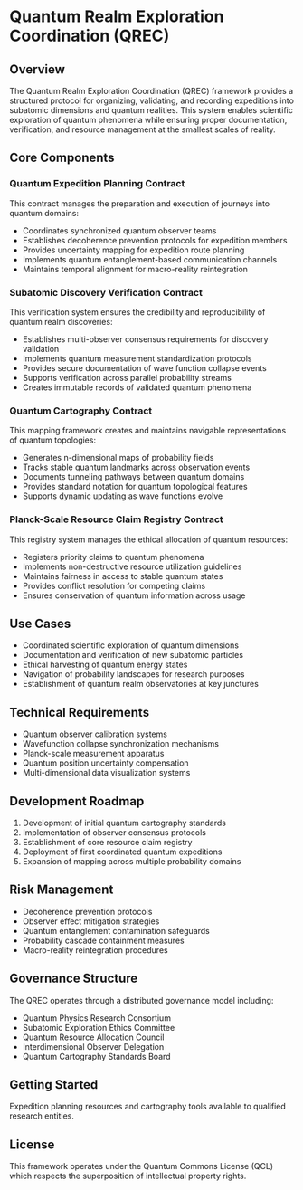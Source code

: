 # Quantum Realm Exploration Coordination (QREC)

## Overview
The Quantum Realm Exploration Coordination (QREC) framework provides a structured protocol for organizing, validating, and recording expeditions into subatomic dimensions and quantum realities. This system enables scientific exploration of quantum phenomena while ensuring proper documentation, verification, and resource management at the smallest scales of reality.

## Core Components

### Quantum Expedition Planning Contract
This contract manages the preparation and execution of journeys into quantum domains:
- Coordinates synchronized quantum observer teams
- Establishes decoherence prevention protocols for expedition members
- Provides uncertainty mapping for expedition route planning
- Implements quantum entanglement-based communication channels
- Maintains temporal alignment for macro-reality reintegration

### Subatomic Discovery Verification Contract
This verification system ensures the credibility and reproducibility of quantum realm discoveries:
- Establishes multi-observer consensus requirements for discovery validation
- Implements quantum measurement standardization protocols
- Provides secure documentation of wave function collapse events
- Supports verification across parallel probability streams
- Creates immutable records of validated quantum phenomena

### Quantum Cartography Contract
This mapping framework creates and maintains navigable representations of quantum topologies:
- Generates n-dimensional maps of probability fields
- Tracks stable quantum landmarks across observation events
- Documents tunneling pathways between quantum domains
- Provides standard notation for quantum topological features
- Supports dynamic updating as wave functions evolve

### Planck-Scale Resource Claim Registry Contract
This registry system manages the ethical allocation of quantum resources:
- Registers priority claims to quantum phenomena
- Implements non-destructive resource utilization guidelines
- Maintains fairness in access to stable quantum states
- Provides conflict resolution for competing claims
- Ensures conservation of quantum information across usage

## Use Cases
- Coordinated scientific exploration of quantum dimensions
- Documentation and verification of new subatomic particles
- Ethical harvesting of quantum energy states
- Navigation of probability landscapes for research purposes
- Establishment of quantum realm observatories at key junctures

## Technical Requirements
- Quantum observer calibration systems
- Wavefunction collapse synchronization mechanisms
- Planck-scale measurement apparatus
- Quantum position uncertainty compensation
- Multi-dimensional data visualization systems

## Development Roadmap
1. Development of initial quantum cartography standards
2. Implementation of observer consensus protocols
3. Establishment of core resource claim registry
4. Deployment of first coordinated quantum expeditions
5. Expansion of mapping across multiple probability domains

## Risk Management
- Decoherence prevention protocols
- Observer effect mitigation strategies
- Quantum entanglement contamination safeguards
- Probability cascade containment measures
- Macro-reality reintegration procedures

## Governance Structure
The QREC operates through a distributed governance model including:
- Quantum Physics Research Consortium
- Subatomic Exploration Ethics Committee
- Quantum Resource Allocation Council
- Interdimensional Observer Delegation
- Quantum Cartography Standards Board

## Getting Started
Expedition planning resources and cartography tools available to qualified research entities.

## License
This framework operates under the Quantum Commons License (QCL) which respects the superposition of intellectual property rights.
